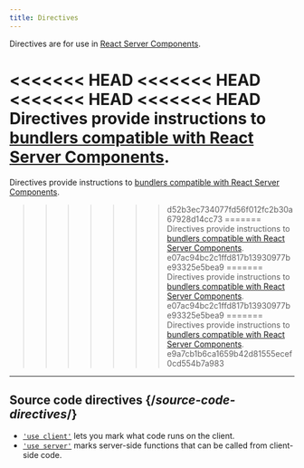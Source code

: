 ```yaml
---
title: Directives
---
```


<RSC>

Directives are for use in [React Server Components](/reference/rsc/server-components).

</RSC>

<Intro>

<<<<<<< HEAD
<<<<<<< HEAD
<<<<<<< HEAD
<<<<<<< HEAD
Directives provide instructions to [bundlers compatible with React Server Components](/learn/start-a-new-react-project#full-stack-frameworks).
=======
Directives provide instructions to [bundlers compatible with React Server Components](/learn/creating-a-react-app#full-stack-frameworks).
>>>>>>> d52b3ec734077fd56f012fc2b30a67928d14cc73
=======
Directives provide instructions to [bundlers compatible with React Server Components](/learn/start-a-new-react-project#full-stack-frameworks).
>>>>>>> e07ac94bc2c1ffd817b13930977be93325e5bea9
=======
Directives provide instructions to [bundlers compatible with React Server Components](/learn/start-a-new-react-project#full-stack-frameworks).
>>>>>>> e07ac94bc2c1ffd817b13930977be93325e5bea9
=======
Directives provide instructions to [bundlers compatible with React Server Components](/learn/start-a-new-react-project#full-stack-frameworks).
>>>>>>> e9a7cb1b6ca1659b42d81555ecef0cd554b7a983

</Intro>

---

## Source code directives {/*source-code-directives*/}

* [`'use client'`](/reference/rsc/use-client) lets you mark what code runs on the client.
* [`'use server'`](/reference/rsc/use-server) marks server-side functions that can be called from client-side code.
